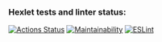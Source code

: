 ### Hexlet tests and linter status:
[![Actions Status](https://github.com/truetnoth/frontend-project-lvl1/workflows/hexlet-check/badge.svg)](https://github.com/truetnoth/frontend-project-lvl1/actions) [![Maintainability](https://api.codeclimate.com/v1/badges/a99a88d28ad37a79dbf6/maintainability)](https://codeclimate.com/github/codeclimate/codeclimate/maintainability) [![ESLint](https://github.com/truetnoth/frontend-project-lvl1/actions/workflows/eslint.yml/badge.svg?branch=main)](https://github.com/truetnoth/frontend-project-lvl1/actions/workflows/eslint.yml)